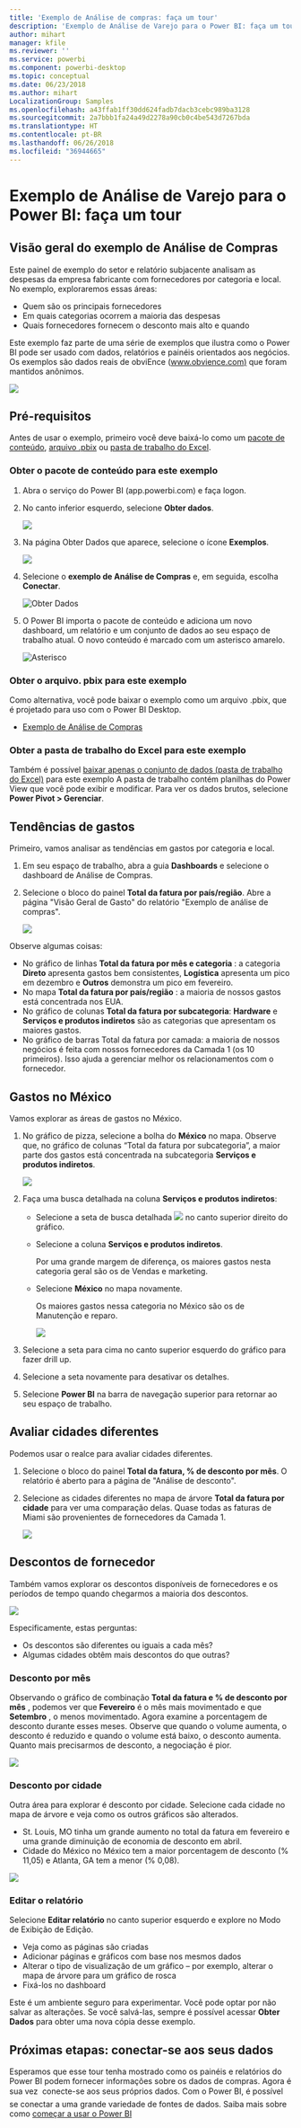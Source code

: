 ```yaml
---
title: 'Exemplo de Análise de compras: faça um tour'
description: 'Exemplo de Análise de Varejo para o Power BI: faça um tour'
author: mihart
manager: kfile
ms.reviewer: ''
ms.service: powerbi
ms.component: powerbi-desktop
ms.topic: conceptual
ms.date: 06/23/2018
ms.author: mihart
LocalizationGroup: Samples
ms.openlocfilehash: a43ffab1ff30dd624fadb7dacb3cebc989ba3128
ms.sourcegitcommit: 2a7bbb1fa24a49d2278a90cb0c4be543d7267bda
ms.translationtype: HT
ms.contentlocale: pt-BR
ms.lasthandoff: 06/26/2018
ms.locfileid: "36944665"
---
```

# <a name="procurement-analysis-sample-for-power-bi-take-a-tour"></a>Exemplo de Análise de Varejo para o Power BI: faça um tour

## <a name="overview-of-the-procurement-analysis-sample"></a>Visão geral do exemplo de Análise de Compras
Este painel de exemplo do setor e relatório subjacente analisam as despesas da empresa fabricante com fornecedores por categoria e local. No exemplo, exploraremos essas áreas:

* Quem são os principais fornecedores
* Em quais categorias ocorrem a maioria das despesas
* Quais fornecedores fornecem o desconto mais alto e quando

Este exemplo faz parte de uma série de exemplos que ilustra como o Power BI pode ser usado com dados, relatórios e painéis orientados aos negócios. Os exemplos são dados reais de obviEnce ([www.obvience.com)](http://www.obvience.com/) que foram mantidos anônimos.

![](media/sample-procurement/procurement1.png)

## <a name="prerequisites"></a>Pré-requisitos

 Antes de usar o exemplo, primeiro você deve baixá-lo como um [pacote de conteúdo](https://docs.microsoft.com/power-bi/sample-procurement#get-the-content-pack-for-this-sample), [arquivo .pbix](http://download.microsoft.com/download/D/5/3/D5390069-F723-413B-8D27-5888500516EB/Procurement%20Analysis%20Sample%20PBIX.pbix) ou [pasta de trabalho do Excel](http://go.microsoft.com/fwlink/?LinkId=529784).

### <a name="get-the-content-pack-for-this-sample"></a>Obter o pacote de conteúdo para este exemplo

1. Abra o serviço do Power BI (app.powerbi.com) e faça logon.
2. No canto inferior esquerdo, selecione **Obter dados**.
   
    ![](media/sample-datasets/power-bi-get-data.png)
3. Na página Obter Dados que aparece, selecione o ícone **Exemplos**.
   
   ![](media/sample-datasets/power-bi-samples-icon.png)
4. Selecione o **exemplo de Análise de Compras** e, em seguida, escolha **Conectar**.  
  
   ![Obter Dados](media/sample-procurement/procurement1a.png)
   
5. O Power BI importa o pacote de conteúdo e adiciona um novo dashboard, um relatório e um conjunto de dados ao seu espaço de trabalho atual. O novo conteúdo é marcado com um asterisco amarelo. 
   
   ![Asterisco](media/sample-procurement/procurement1b.png)
  
### <a name="get-the-pbix-file-for-this-sample"></a>Obter o arquivo. pbix para este exemplo

Como alternativa, você pode baixar o exemplo como um arquivo .pbix, que é projetado para uso com o Power BI Desktop. 

 * [Exemplo de Análise de Compras](http://download.microsoft.com/download/D/5/3/D5390069-F723-413B-8D27-5888500516EB/Procurement%20Analysis%20Sample%20PBIX.pbix)

### <a name="get-the-excel-workbook-for-this-sample"></a>Obter a pasta de trabalho do Excel para este exemplo
Também é possível [baixar apenas o conjunto de dados (pasta de trabalho do Excel)](http://go.microsoft.com/fwlink/?LinkId=529784) para este exemplo A pasta de trabalho contém planilhas do Power View que você pode exibir e modificar. Para ver os dados brutos, selecione **Power Pivot > Gerenciar**.


## <a name="spending-trends"></a>Tendências de gastos
Primeiro, vamos analisar as tendências em gastos por categoria e local.  

1. Em seu espaço de trabalho, abra a guia **Dashboards** e selecione o dashboard de Análise de Compras.
2. Selecione o bloco do painel **Total da fatura por país/região**. Abre a página "Visão Geral de Gasto" do relatório "Exemplo de análise de compras".

    ![](media/sample-procurement/procurement2.png)

Observe algumas coisas:

* No gráfico de linhas **Total da fatura por mês e categoria** : a categoria **Direto** apresenta gastos bem consistentes, **Logística** apresenta um pico em dezembro e **Outros** demonstra um pico em fevereiro.
* No mapa **Total da fatura por país/região** : a maioria de nossos gastos está concentrada nos EUA.
* No gráfico de colunas **Total da fatura por subcategoria**: **Hardware** e **Serviços e produtos indiretos** são as categorias que apresentam os maiores gastos.
* No gráfico de barras Total da fatura por camada: a maioria de nossos negócios é feita com nossos fornecedores da Camada 1 (os 10 primeiros). Isso ajuda a gerenciar melhor os relacionamentos com o fornecedor.

## <a name="spending-in-mexico"></a>Gastos no México
Vamos explorar as áreas de gastos no México.

1. No gráfico de pizza, selecione a bolha do **México** no mapa. Observe que, no gráfico de colunas “Total da fatura por subcategoria”, a maior parte dos gastos está concentrada na subcategoria **Serviços e produtos indiretos**.

   ![](media/sample-procurement/pbi_procsample_spendmexico.png)
2. Faça uma busca detalhada na coluna **Serviços e produtos indiretos**:

   * Selecione a seta de busca detalhada ![](media/sample-procurement/pbi_drilldown_icon.png) no canto superior direito do gráfico.
   * Selecione a coluna **Serviços e produtos indiretos**.

      Por uma grande margem de diferença, os maiores gastos nesta categoria geral são os de Vendas e marketing.
   * Selecione **México** no mapa novamente.

      Os maiores gastos nessa categoria no México são os de Manutenção e reparo.

      ![](media/sample-procurement/pbi_procsample_drill_mexico.png)
3. Selecione a seta para cima no canto superior esquerdo do gráfico para fazer drill up.
4. Selecione a seta novamente para desativar os detalhes.  
5. Selecione **Power BI** na barra de navegação superior para retornar ao seu espaço de trabalho.

## <a name="evaluate-different-cities"></a>Avaliar cidades diferentes
Podemos usar o realce para avaliar cidades diferentes.

1. Selecione o bloco do painel **Total da fatura, % de desconto por mês**. O relatório é aberto para a página de "Análise de desconto".
2. Selecione as cidades diferentes no mapa de árvore **Total da fatura por cidade** para ver uma comparação delas. Quase todas as faturas de Miami são provenientes de fornecedores da Camada 1.

   ![](media/sample-procurement/pbi_procsample_miamitreemap2.png)

## <a name="vendor-discounts"></a>Descontos de fornecedor
Também vamos explorar os descontos disponíveis de fornecedores e os períodos de tempo quando chegarmos a maioria dos descontos.

![](media/sample-procurement/procurement4.png)

Especificamente, estas perguntas:

* Os descontos são diferentes ou iguais a cada mês?
* Algumas cidades obtêm mais descontos do que outras?

### <a name="discount-by-month"></a>Desconto por mês
Observando o gráfico de combinação **Total da fatura e % de desconto por mês** , podemos ver que **Fevereiro** é o mês mais movimentado e que **Setembro** , o menos movimentado. Agora examine a porcentagem de desconto durante esses meses.
Observe que quando o volume aumenta, o desconto é reduzido e quando o volume está baixo, o desconto aumenta. Quanto mais precisarmos de desconto, a negociação é pior.

![](media/sample-procurement/procurement5.png)

### <a name="discount-by-city"></a>Desconto por cidade
Outra área para explorar é desconto por cidade. Selecione cada cidade no mapa de árvore e veja como os outros gráficos são alterados.

* St. Louis, MO tinha um grande aumento no total da fatura em fevereiro e uma grande diminuição de economia de desconto em abril.
* Cidade do México no México tem a maior porcentagem de desconto (% 11,05) e Atlanta, GA tem a menor (% 0,08).

![](media/sample-procurement/procurement6.png)

### <a name="edit-the-report"></a>Editar o relatório
Selecione **Editar relatório** no canto superior esquerdo e explore no Modo de Exibição de Edição.

* Veja como as páginas são criadas
* Adicionar páginas e gráficos com base nos mesmos dados
* Alterar o tipo de visualização de um gráfico – por exemplo, alterar o mapa de árvore para um gráfico de rosca
* Fixá-los no dashboard

Este é um ambiente seguro para experimentar. Você pode optar por não salvar as alterações. Se você salvá-las, sempre é possível acessar **Obter Dados** para obter uma nova cópia desse exemplo.

## <a name="next-steps-connect-to-your-data"></a>Próximas etapas: conectar-se aos seus dados
Esperamos que esse tour tenha mostrado como os painéis e relatórios do Power BI podem fornecer informações sobre os dados de compras. Agora é sua vez &#151; conecte-se aos seus próprios dados. Com o Power BI, é possível se conectar a uma grande variedade de fontes de dados. Saiba mais sobre como [começar a usar o Power BI](service-get-started.md)
